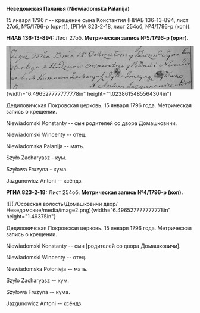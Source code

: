 **Неведомская Паланья (Niewiadomska Pałanija)**

15 января 1796 г -- крещение сына Константия (НИАБ 136-13-894, лист
27об, №5/1796-р (ориг)), (РГИА 823-2-18, лист 254об, №4/1796-р (коп)).

**НИАБ 136-13-894:** Лист 27об. **Метрическая запись №5/1796-р (ориг).**

![](./media/00e754fcdd1b819406e86933a65f98bace384f01.png){width="6.496527777777778in"
height="1.0238615485564304in"}

Дедиловичская Покровская церковь. 15 января 1796 года. Метрическая
запись о крещении.

Niewiadomski Konstanty -- сын родителей со двора Домашковичи.

Niewiadomski Wincenty -- отец.

Niewiadomska Pałanija -- мать.

Szyło Zacharyasz - кум.

Szyłowa Fruzyna - кума.

Jazgunowicz Antoni -- ксёндз.

**РГИА 823-2-18:** Лист 254об. **Метрическая запись №4/1796-р (коп).**

![](./Осовская волость/Домашковичи двор/Неведомские/media/image2.png){width="6.496527777777778in"
height="1.49375in"}

Дедиловичская Покровская церковь. 15 января 1796 года. Метрическая
запись о крещении.

Niewiadomski Konstanty -- сын \[родителей со двора Домашковичи\].

Niewiadomski Wincenty -- отец.

Niewiadomska Połonieja -- мать.

Szyło Zacharyasz -- кум.

Szyłowa Fruzyna -- кума.

Jazgunowicz Antoni -- ксёндз.
